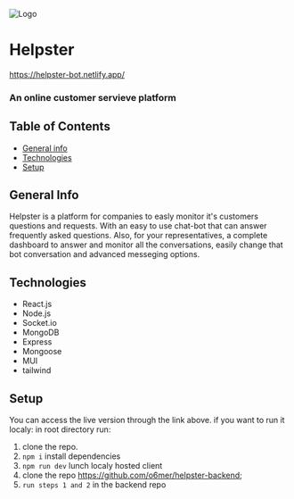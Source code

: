 
![Logo](https://helpster-bot.netlify.app/assets/logo.f7875841.svg)

# Helpster

https://helpster-bot.netlify.app/

### An online customer servieve platform 

## Table of Contents
* [General info](#general-info)
* [Technologies](#technologies)
* [Setup](#setup)

## General Info
Helpster is a platform for companies to easly monitor it's customers questions and requests. With an easy to use chat-bot that can answer frequently asked questions. Also, for your representatives, a complete dashboard to answer and monitor all the conversations, easily change that bot conversation and advanced messeging options.

## Technologies
* React.js
* Node.js
* Socket.io
* MongoDB
* Express
* Mongoose
* MUI
* tailwind

## Setup
You can access the live version through the link above.
if you want to run it localy:
in root directory run:
1. clone the repo.
2. `npm i` install dependencies
3. `npm run dev` lunch localy hosted client 
4. clone the repo https://github.com/o6mer/helpster-backend;
5. `run steps 1 and 2` in the backend repo
